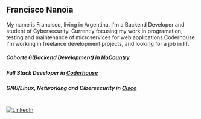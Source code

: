 ## Francisco Nanoia 

My name is Francisco, living in
Argentina. I'm a Backend Developer
and student of Cybersecurity.
Currently focusing my work in
programation, testing and
maintenance of microservices for web
applications.Coderhouse
I'm working in freelance development
projects, and looking for a job in IT.

##### Cohorte 6(Backend Development) in [NoCountry](https://www.nocountry.tech/)

##### Full Stack Developer in [Coderhouse](https://www.coderhouse.com/)

##### GNU/Linux, Networking and Cibersecurity in [Cisco](https://www.netacad.com/)

<br>[![LinkedIn][linkedin-shield]][linkedin-url-fran]


[linkedin-shield]: https://img.shields.io/badge/-LinkedIn-black.svg?style=for-the-badge&logo=linkedin&colorB=555
[linkedin-url-fran]: https://linkedin.com/in/fnanoia
